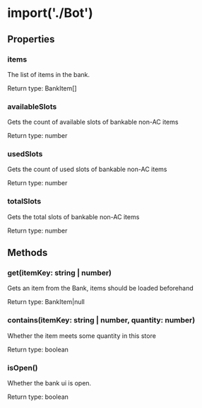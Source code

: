 # import('./Bot')



## Properties

### items
<p>The list of items in the bank.</p>


Return type: BankItem[]

### availableSlots
<p>Gets the count of available slots of bankable non-AC items</p>


Return type: number

### usedSlots
<p>Gets the count of used slots of bankable non-AC items</p>


Return type: number

### totalSlots
<p>Gets the total slots of bankable non-AC items</p>


Return type: number

## Methods

### get(itemKey: string | number)
Gets an item from the Bank, items should be loaded beforehand


Return type: BankItem|null

### contains(itemKey: string | number, quantity: number)
Whether the item meets some quantity in this store


Return type: boolean

### isOpen()
Whether the bank ui is open.


Return type: boolean